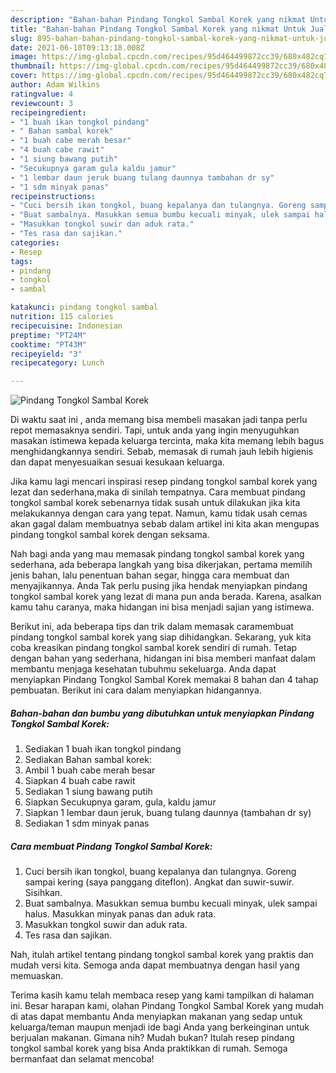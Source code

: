 ```yaml
---
description: "Bahan-bahan Pindang Tongkol Sambal Korek yang nikmat Untuk Jualan"
title: "Bahan-bahan Pindang Tongkol Sambal Korek yang nikmat Untuk Jualan"
slug: 895-bahan-bahan-pindang-tongkol-sambal-korek-yang-nikmat-untuk-jualan
date: 2021-06-10T09:13:18.008Z
image: https://img-global.cpcdn.com/recipes/95d464499872cc39/680x482cq70/pindang-tongkol-sambal-korek-foto-resep-utama.jpg
thumbnail: https://img-global.cpcdn.com/recipes/95d464499872cc39/680x482cq70/pindang-tongkol-sambal-korek-foto-resep-utama.jpg
cover: https://img-global.cpcdn.com/recipes/95d464499872cc39/680x482cq70/pindang-tongkol-sambal-korek-foto-resep-utama.jpg
author: Adam Wilkins
ratingvalue: 4
reviewcount: 3
recipeingredient:
- "1 buah ikan tongkol pindang"
- " Bahan sambal korek"
- "1 buah cabe merah besar"
- "4 buah cabe rawit"
- "1 siung bawang putih"
- "Secukupnya garam gula kaldu jamur"
- "1 lembar daun jeruk buang tulang daunnya tambahan dr sy"
- "1 sdm minyak panas"
recipeinstructions:
- "Cuci bersih ikan tongkol, buang kepalanya dan tulangnya. Goreng sampai kering (saya panggang diteflon). Angkat dan suwir-suwir. Sisihkan."
- "Buat sambalnya. Masukkan semua bumbu kecuali minyak, ulek sampai halus. Masukkan minyak panas dan aduk rata."
- "Masukkan tongkol suwir dan aduk rata."
- "Tes rasa dan sajikan."
categories:
- Resep
tags:
- pindang
- tongkol
- sambal

katakunci: pindang tongkol sambal 
nutrition: 115 calories
recipecuisine: Indonesian
preptime: "PT24M"
cooktime: "PT43M"
recipeyield: "3"
recipecategory: Lunch

---
```



![Pindang Tongkol Sambal Korek](https://img-global.cpcdn.com/recipes/95d464499872cc39/680x482cq70/pindang-tongkol-sambal-korek-foto-resep-utama.jpg)

Di waktu  saat ini , anda memang bisa membeli masakan jadi tanpa perlu repot memasaknya sendiri. Tapi, untuk anda yang ingin menyuguhkan masakan istimewa kepada keluarga tercinta, maka kita memang lebih bagus menghidangkannya sendiri. Sebab, memasak di rumah jauh lebih higienis dan dapat menyesuaikan sesuai kesukaan keluarga.

Jika kamu lagi mencari inspirasi resep pindang tongkol sambal korek yang lezat dan sederhana,maka di sinilah tempatnya. Cara membuat pindang tongkol sambal korek  sebenarnya tidak susah untuk dilakukan jika kita melakukannya dengan cara yang tepat. Namun, kamu tidak usah cemas akan gagal dalam membuatnya 
sebab dalam artikel ini kita akan mengupas pindang tongkol sambal korek dengan seksama.  



Nah bagi anda yang mau memasak pindang tongkol sambal korek yang sederhana, ada beberapa langkah yang bisa dikerjakan, pertama memilih jenis bahan, lalu penentuan bahan segar, hingga cara membuat dan menyajikannya. Anda Tak perlu pusing jika hendak menyiapkan pindang tongkol sambal korek yang lezat di mana pun anda berada. Karena, asalkan kamu  tahu caranya, maka hidangan ini bisa menjadi sajian yang istimewa.

Berikut ini, ada beberapa tips dan trik dalam memasak caramembuat pindang tongkol sambal korek yang siap dihidangkan. Sekarang, yuk kita coba kreasikan pindang tongkol sambal korek sendiri di rumah. Tetap dengan bahan yang sederhana, hidangan ini bisa memberi manfaat dalam membantu menjaga kesehatan tubuhmu sekeluarga. Anda dapat menyiapkan Pindang Tongkol Sambal Korek memakai 8 bahan dan 4 tahap pembuatan. Berikut ini cara dalam menyiapkan hidangannya.

<!--inarticleads1-->

##### Bahan-bahan dan bumbu yang dibutuhkan untuk menyiapkan Pindang Tongkol Sambal Korek:

1. Sediakan 1 buah ikan tongkol pindang
1. Sediakan  Bahan sambal korek:
1. Ambil 1 buah cabe merah besar
1. Siapkan 4 buah cabe rawit
1. Sediakan 1 siung bawang putih
1. Siapkan Secukupnya garam, gula, kaldu jamur
1. Siapkan 1 lembar daun jeruk, buang tulang daunnya (tambahan dr sy)
1. Sediakan 1 sdm minyak panas




<!--inarticleads2-->

##### Cara membuat Pindang Tongkol Sambal Korek:

1. Cuci bersih ikan tongkol, buang kepalanya dan tulangnya. Goreng sampai kering (saya panggang diteflon). Angkat dan suwir-suwir. Sisihkan.
1. Buat sambalnya. Masukkan semua bumbu kecuali minyak, ulek sampai halus. Masukkan minyak panas dan aduk rata.
1. Masukkan tongkol suwir dan aduk rata.
1. Tes rasa dan sajikan.




Nah, itulah artikel tentang  pindang tongkol sambal korek  yang praktis dan mudah versi kita. Semoga anda dapat membuatnya dengan hasil yang memuaskan. 

Terima kasih kamu telah membaca resep yang kami tampilkan di halaman ini. Besar harapan kami, olahan  Pindang Tongkol Sambal Korek yang mudah di atas dapat membantu Anda menyiapkan makanan yang sedap untuk keluarga/teman maupun menjadi ide bagi Anda yang berkeinginan untuk berjualan makanan. Gimana nih? Mudah bukan? Itulah resep pindang tongkol sambal korek yang bisa Anda praktikkan di rumah. Semoga bermanfaat dan selamat mencoba!

